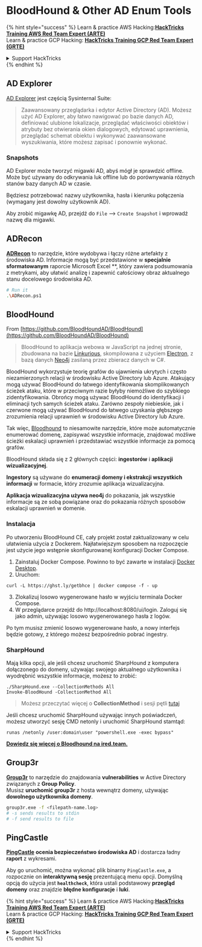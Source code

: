 # BloodHound & Other AD Enum Tools

{% hint style="success" %}
Learn & practice AWS Hacking:<img src="/.gitbook/assets/arte.png" alt="" data-size="line">[**HackTricks Training AWS Red Team Expert (ARTE)**](https://training.hacktricks.xyz/courses/arte)<img src="/.gitbook/assets/arte.png" alt="" data-size="line">\
Learn & practice GCP Hacking: <img src="/.gitbook/assets/grte.png" alt="" data-size="line">[**HackTricks Training GCP Red Team Expert (GRTE)**<img src="/.gitbook/assets/grte.png" alt="" data-size="line">](https://training.hacktricks.xyz/courses/grte)

<details>

<summary>Support HackTricks</summary>

* Check the [**subscription plans**](https://github.com/sponsors/carlospolop)!
* **Join the** 💬 [**Discord group**](https://discord.gg/hRep4RUj7f) or the [**telegram group**](https://t.me/peass) or **follow** us on **Twitter** 🐦 [**@hacktricks\_live**](https://twitter.com/hacktricks\_live)**.**
* **Share hacking tricks by submitting PRs to the** [**HackTricks**](https://github.com/carlospolop/hacktricks) and [**HackTricks Cloud**](https://github.com/carlospolop/hacktricks-cloud) github repos.

</details>
{% endhint %}

## AD Explorer

[AD Explorer](https://docs.microsoft.com/en-us/sysinternals/downloads/adexplorer) jest częścią Sysinternal Suite:

> Zaawansowany przeglądarka i edytor Active Directory (AD). Możesz użyć AD Explorer, aby łatwo nawigować po bazie danych AD, definiować ulubione lokalizacje, przeglądać właściwości obiektów i atrybuty bez otwierania okien dialogowych, edytować uprawnienia, przeglądać schemat obiektu i wykonywać zaawansowane wyszukiwania, które możesz zapisać i ponownie wykonać.

### Snapshots

AD Explorer może tworzyć migawki AD, abyś mógł je sprawdzić offline.\
Może być używany do odkrywania luk offline lub do porównywania różnych stanów bazy danych AD w czasie.

Będziesz potrzebować nazwy użytkownika, hasła i kierunku połączenia (wymagany jest dowolny użytkownik AD).

Aby zrobić migawkę AD, przejdź do `File` --> `Create Snapshot` i wprowadź nazwę dla migawki.

## ADRecon

[**ADRecon**](https://github.com/adrecon/ADRecon) to narzędzie, które wydobywa i łączy różne artefakty z środowiska AD. Informacje mogą być przedstawione w **specjalnie sformatowanym** raporcie Microsoft Excel **, który zawiera podsumowania z metrykami, aby ułatwić analizę i zapewnić całościowy obraz aktualnego stanu docelowego środowiska AD.
```bash
# Run it
.\ADRecon.ps1
```
## BloodHound

From [https://github.com/BloodHoundAD/BloodHound](https://github.com/BloodHoundAD/BloodHound)

> BloodHound to aplikacja webowa w JavaScript na jednej stronie, zbudowana na bazie [Linkurious](http://linkurio.us/), skompilowana z użyciem [Electron](http://electron.atom.io/), z bazą danych [Neo4j](https://neo4j.com/) zasilaną przez zbieracz danych w C#.

BloodHound wykorzystuje teorię grafów do ujawnienia ukrytych i często niezamierzonych relacji w środowisku Active Directory lub Azure. Atakujący mogą używać BloodHound do łatwego identyfikowania skomplikowanych ścieżek ataku, które w przeciwnym razie byłyby niemożliwe do szybkiego zidentyfikowania. Obrońcy mogą używać BloodHound do identyfikacji i eliminacji tych samych ścieżek ataku. Zarówno zespoły niebieskie, jak i czerwone mogą używać BloodHound do łatwego uzyskania głębszego zrozumienia relacji uprawnień w środowisku Active Directory lub Azure.

Tak więc, [Bloodhound](https://github.com/BloodHoundAD/BloodHound) to niesamowite narzędzie, które może automatycznie enumerować domenę, zapisywać wszystkie informacje, znajdować możliwe ścieżki eskalacji uprawnień i przedstawiać wszystkie informacje za pomocą grafów.

BloodHound składa się z 2 głównych części: **ingestorów** i **aplikacji wizualizacyjnej**.

**Ingestory** są używane do **enumeracji domeny i ekstrakcji wszystkich informacji** w formacie, który zrozumie aplikacja wizualizacyjna.

**Aplikacja wizualizacyjna używa neo4j** do pokazania, jak wszystkie informacje są ze sobą powiązane oraz do pokazania różnych sposobów eskalacji uprawnień w domenie.

### Instalacja
Po utworzeniu BloodHound CE, cały projekt został zaktualizowany w celu ułatwienia użycia z Dockerem. Najłatwiejszym sposobem na rozpoczęcie jest użycie jego wstępnie skonfigurowanej konfiguracji Docker Compose.

1. Zainstaluj Docker Compose. Powinno to być zawarte w instalacji [Docker Desktop](https://www.docker.com/products/docker-desktop/).
2. Uruchom:
```
curl -L https://ghst.ly/getbhce | docker compose -f - up
```
3. Zlokalizuj losowo wygenerowane hasło w wyjściu terminala Docker Compose.  
4. W przeglądarce przejdź do http://localhost:8080/ui/login. Zaloguj się jako admin, używając losowo wygenerowanego hasła z logów.

Po tym musisz zmienić losowo wygenerowane hasło, a nowy interfejs będzie gotowy, z którego możesz bezpośrednio pobrać ingestry.

### SharpHound

Mają kilka opcji, ale jeśli chcesz uruchomić SharpHound z komputera dołączonego do domeny, używając swojego aktualnego użytkownika i wyodrębnić wszystkie informacje, możesz to zrobić:
```
./SharpHound.exe --CollectionMethods All
Invoke-BloodHound -CollectionMethod All
```
> Możesz przeczytać więcej o **CollectionMethod** i sesji pętli [tutaj](https://support.bloodhoundenterprise.io/hc/en-us/articles/17481375424795-All-SharpHound-Community-Edition-Flags-Explained)

Jeśli chcesz uruchomić SharpHound używając innych poświadczeń, możesz utworzyć sesję CMD netonly i uruchomić SharpHound stamtąd:
```
runas /netonly /user:domain\user "powershell.exe -exec bypass"
```
[**Dowiedz się więcej o Bloodhound na ired.team.**](https://ired.team/offensive-security-experiments/active-directory-kerberos-abuse/abusing-active-directory-with-bloodhound-on-kali-linux)


## Group3r

[**Group3r**](https://github.com/Group3r/Group3r) to narzędzie do znajdowania **vulnerabilities** w Active Directory związanych z **Group Policy**. \
Musisz **uruchomić group3r** z hosta wewnątrz domeny, używając **dowolnego użytkownika domeny**.
```bash
group3r.exe -f <filepath-name.log>
# -s sends results to stdin
# -f send results to file
```
## PingCastle

[**PingCastle**](https://www.pingcastle.com/documentation/) **ocenia bezpieczeństwo środowiska AD** i dostarcza ładny **raport** z wykresami.

Aby go uruchomić, można wykonać plik binarny `PingCastle.exe`, a rozpocznie on **interaktywną sesję** prezentującą menu opcji. Domyślną opcją do użycia jest **`healthcheck`**, która ustali podstawowy **przegląd** **domeny** oraz znajdzie **błędne konfiguracje** i **luki**.&#x20;

{% hint style="success" %}
Learn & practice AWS Hacking:<img src="/.gitbook/assets/arte.png" alt="" data-size="line">[**HackTricks Training AWS Red Team Expert (ARTE)**](https://training.hacktricks.xyz/courses/arte)<img src="/.gitbook/assets/arte.png" alt="" data-size="line">\
Learn & practice GCP Hacking: <img src="/.gitbook/assets/grte.png" alt="" data-size="line">[**HackTricks Training GCP Red Team Expert (GRTE)**<img src="/.gitbook/assets/grte.png" alt="" data-size="line">](https://training.hacktricks.xyz/courses/grte)

<details>

<summary>Support HackTricks</summary>

* Check the [**subscription plans**](https://github.com/sponsors/carlospolop)!
* **Join the** 💬 [**Discord group**](https://discord.gg/hRep4RUj7f) or the [**telegram group**](https://t.me/peass) or **follow** us on **Twitter** 🐦 [**@hacktricks\_live**](https://twitter.com/hacktricks\_live)**.**
* **Share hacking tricks by submitting PRs to the** [**HackTricks**](https://github.com/carlospolop/hacktricks) and [**HackTricks Cloud**](https://github.com/carlospolop/hacktricks-cloud) github repos.

</details>
{% endhint %}
